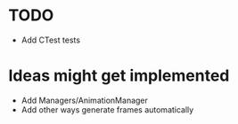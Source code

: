 # TODO
+ Add CTest tests

# Ideas might get implemented
+ Add Managers/AnimationManager
+ Add other ways generate frames automatically

